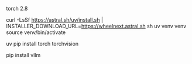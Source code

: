 torch 2.8

curl -LsSf https://astral.sh/uv/install.sh | INSTALLER_DOWNLOAD_URL=https://wheelnext.astral.sh sh
uv venv venv
source venv/bin/activate

uv pip install torch torchvision

pip install vllm
